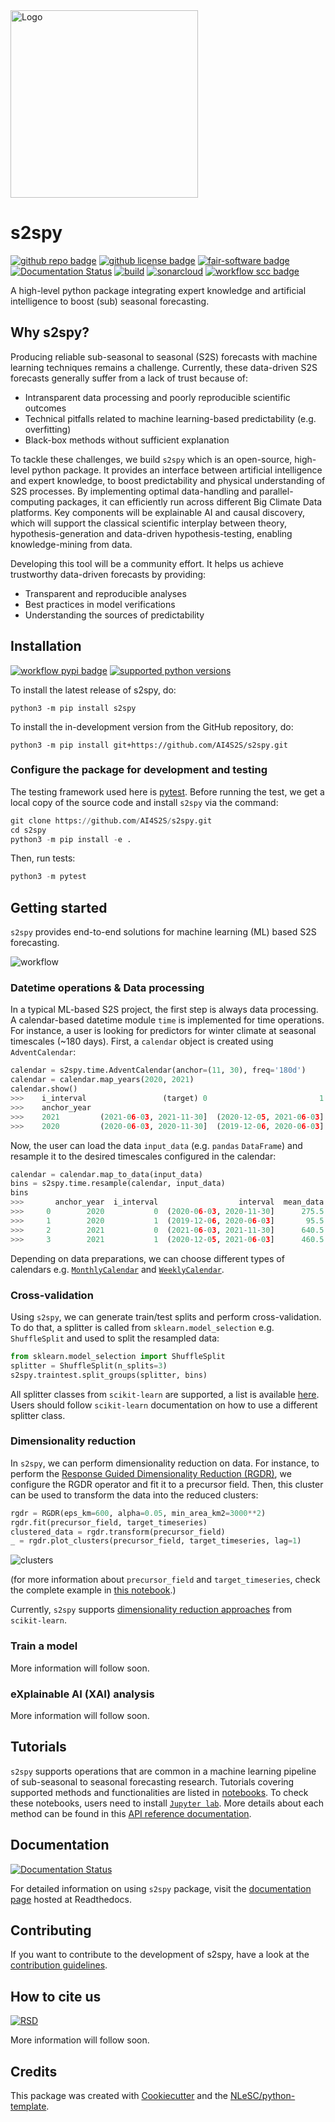 <img width="300" alt="Logo" src="https://raw.githubusercontent.com/AI4S2S/s2spy/main/docs/assets/images/ai4s2s_logo.png">

# s2spy

[![github repo badge](https://img.shields.io/badge/github-repo-000.svg?logo=github&labelColor=gray&color=blue)](https://github.com/AI4S2S/ai4s2s)
[![github license badge](https://img.shields.io/github/license/AI4S2S/s2spy)](https://github.com/AI4S2S/s2spy)
[![fair-software badge](https://img.shields.io/badge/fair--software.eu-%E2%97%8F%20%20%E2%97%8F%20%20%E2%97%8F%20%20%E2%97%8F%20%20%E2%97%8B-yellow)](https://fair-software.eu)
[![Documentation Status](https://readthedocs.org/projects/ai4s2s/badge/?version=latest)](https://ai4s2s.readthedocs.io/en/latest/?badge=latest)
[![build](https://github.com/AI4S2S/s2spy/actions/workflows/build.yml/badge.svg)](https://github.com/AI4S2S/s2spy/actions/workflows/build.yml)
[![sonarcloud](https://github.com/AI4S2S/s2spy/actions/workflows/sonarcloud.yml/badge.svg)](https://github.com/AI4S2S/s2spy/actions/workflows/sonarcloud.yml)
[![workflow scc badge](https://sonarcloud.io/api/project_badges/measure?project=AI4S2S_ai4s2s&metric=coverage)](https://sonarcloud.io/dashboard?id=AI4S2S_ai4s2s)

A high-level python package integrating expert knowledge and artificial intelligence to boost (sub) seasonal forecasting.

## Why s2spy?
Producing reliable sub-seasonal to seasonal (S2S) forecasts with machine learning techniques remains a challenge. Currently, these data-driven S2S forecasts generally suffer from a lack of trust because of:
- Intransparent data processing and poorly reproducible scientific outcomes
- Technical pitfalls related to machine learning-based predictability (e.g. overfitting)
- Black-box methods without sufficient explanation

To tackle these challenges, we build `s2spy` which is an open-source, high-level python package. It provides an interface between artificial intelligence and expert knowledge, to boost predictability and physical understanding of S2S processes. By implementing optimal data-handling and parallel-computing packages, it can efficiently run across different Big Climate Data platforms. Key components will be explainable AI and causal discovery, which will support the classical scientific interplay between theory, hypothesis-generation and data-driven hypothesis-testing, enabling knowledge-mining from data.

Developing this tool will be a community effort. It helps us achieve trustworthy data-driven forecasts by providing:
- Transparent and reproducible analyses
- Best practices in model verifications
- Understanding the sources of predictability

## Installation
[![workflow pypi badge](https://img.shields.io/pypi/v/s2spy.svg?colorB=blue)](https://pypi.python.org/project/s2spy/)
[![supported python versions](https://img.shields.io/pypi/pyversions/s2spy)](https://pypi.python.org/project/s2spy/)

To install the latest release of s2spy, do:
```console
python3 -m pip install s2spy
```

To install the in-development version from the GitHub repository, do:

```console
python3 -m pip install git+https://github.com/AI4S2S/s2spy.git
```

### Configure the package for development and testing
The testing framework used here is [pytest](https://pytest.org). Before running the test, we get a local copy of the source code and install `s2spy` via the command:

```py
git clone https://github.com/AI4S2S/s2spy.git
cd s2spy
python3 -m pip install -e .
```

Then, run tests:
```py
python3 -m pytest
```

## Getting started
`s2spy` provides end-to-end solutions for machine learning (ML) based S2S forecasting.

![workflow](https://raw.githubusercontent.com/AI4S2S/s2spy/main/docs/assets/images/workflow.png)

### Datetime operations & Data processing
In a typical ML-based S2S project, the first step is always data processing.  A calendar-based datetime module `time` is implemented for time operations. For instance, a user is looking for predictors for winter climate at seasonal timescales (~180 days). First, a `calendar` object is created using `AdventCalendar`:

```py
calendar = s2spy.time.AdventCalendar(anchor=(11, 30), freq='180d')
calendar = calendar.map_years(2020, 2021)
calendar.show()
>>>    i_interval                 (target) 0                         1
>>>    anchor_year
>>>    2021         (2021-06-03, 2021-11-30]  (2020-12-05, 2021-06-03]
>>>    2020         (2020-06-03, 2020-11-30]  (2019-12-06, 2020-06-03]
```

Now, the user can load the data `input_data` (e.g. `pandas` `DataFrame`) and resample it to the desired timescales configured in the calendar:

```py
calendar = calendar.map_to_data(input_data)
bins = s2spy.time.resample(calendar, input_data)
bins
>>>       anchor_year  i_interval                  interval  mean_data  target
>>>     0        2020           0  (2020-06-03, 2020-11-30]      275.5    True
>>>     1        2020           1  (2019-12-06, 2020-06-03]       95.5   False
>>>     2        2021           0  (2021-06-03, 2021-11-30]      640.5    True
>>>     3        2021           1  (2020-12-05, 2021-06-03]      460.5   False
```

Depending on data preparations, we can choose different types of calendars e.g. [`MonthlyCalendar`](https://ai4s2s.readthedocs.io/en/latest/autoapi/s2spy/time/index.html#s2spy.time.MonthlyCalendar) and [`WeeklyCalendar`](https://ai4s2s.readthedocs.io/en/latest/autoapi/s2spy/time/index.html#s2spy.time.WeeklyCalendar).

### Cross-validation
Using `s2spy`, we can generate train/test splits and perform cross-validation. To do that, a splitter is called from `sklearn.model_selection` e.g. `ShuffleSplit` and used to split the resampled data:

```py
from sklearn.model_selection import ShuffleSplit
splitter = ShuffleSplit(n_splits=3)
s2spy.traintest.split_groups(splitter, bins)
```

All splitter classes from `scikit-learn` are supported, a list is available [here](https://scikit-learn.org/stable/modules/classes.html#splitter-classes). Users should follow `scikit-learn` documentation on how to use a different splitter class.

### Dimensionality reduction
In `s2spy`, we can perform dimensionality reduction on data. For instance, to perform the [Response Guided Dimensionality Reduction (RGDR)](https://www.nature.com/articles/s41612-022-00237-7), we configure the RGDR operator and fit it to a precursor field. Then, this cluster can be used to transform the data into the reduced clusters:
```py
rgdr = RGDR(eps_km=600, alpha=0.05, min_area_km2=3000**2)
rgdr.fit(precursor_field, target_timeseries)
clustered_data = rgdr.transform(precursor_field)
_ = rgdr.plot_clusters(precursor_field, target_timeseries, lag=1)
```
![clusters](https://raw.githubusercontent.com/AI4S2S/s2spy/main/docs/assets/images/rgdr_clusters.png)

(for more information about `precursor_field` and `target_timeseries`, check the complete example in [this notebook](https://github.com/AI4S2S/s2spy/blob/main/notebooks/tutorial_RGDR.ipynb).)

Currently, `s2spy` supports [dimensionality reduction approaches](https://scikit-learn.org/stable/modules/classes.html#module-sklearn.cluster) from `scikit-learn`.

### Train a model
More information will follow soon.

### eXplainable AI (XAI) analysis
More information will follow soon.

## Tutorials
`s2spy` supports operations that are common in a machine learning pipeline of sub-seasonal to seasonal forecasting research. Tutorials covering supported methods and functionalities are listed in [notebooks](https://github.com/AI4S2S/s2spy/tree/main/notebooks). To check these notebooks, users need to install [`Jupyter lab`](https://jupyter.org/). More details about each method can be found in this [API reference documentation](https://ai4s2s.readthedocs.io/en/latest/autoapi/index.html).

## Documentation
[![Documentation Status](https://readthedocs.org/projects/ai4s2s/badge/?version=latest)](https://ai4s2s.readthedocs.io/en/latest/?badge=latest)

For detailed information on using `s2spy` package, visit the [documentation page](https://ai4s2s.readthedocs.io/en/latest/) hosted at Readthedocs.

## Contributing

If you want to contribute to the development of s2spy,
have a look at the [contribution guidelines](docs/CONTRIBUTING.md).

## How to cite us
[![RSD](https://img.shields.io/badge/rsd-s2spy-00a3e3.svg)](https://research-software-directory.org/software/s2spy)
<!-- [![DOI](https://zenodo.org/badge/DOI/<replace-with-created-DOI>.svg)](https://doi.org/<replace-with-created-DOI>) -->

<!--TODO: add links to zenodo and rsd. -->
More information will follow soon.

## Credits

This package was created with [Cookiecutter](https://github.com/audreyr/cookiecutter) and the [NLeSC/python-template](https://github.com/NLeSC/python-template).
